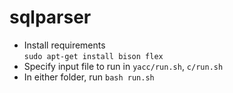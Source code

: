 # sqlparser
* Install requirements  
  ```sudo apt-get install bison flex```
* Specify input file to run in ```yacc/run.sh```, ```c/run.sh```
* In either folder, run `bash run.sh`

